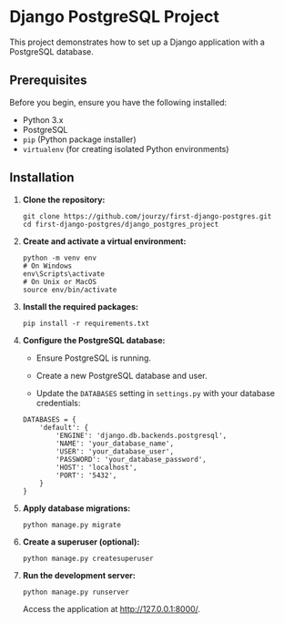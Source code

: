 # Django PostgreSQL Project

This project demonstrates how to set up a Django application with a PostgreSQL database.

## Prerequisites

Before you begin, ensure you have the following installed:

- Python 3.x
- PostgreSQL
- `pip` (Python package installer)
- `virtualenv` (for creating isolated Python environments)

## Installation

1. **Clone the repository:**

   ```
   git clone https://github.com/jourzy/first-django-postgres.git
   cd first-django-postgres/django_postgres_project
   ```

2. **Create and activate a virtual environment:**

    ```
    python -m venv env
    # On Windows
    env\Scripts\activate
    # On Unix or MacOS
    source env/bin/activate
    ```

3. **Install the required packages:**

    ```pip install -r requirements.txt```


4. **Configure the PostgreSQL database:**

    - Ensure PostgreSQL is running.

    - Create a new PostgreSQL database and user.

    - Update the ```DATABASES``` setting in ```settings.py``` with your database credentials:

    ```
    DATABASES = {
        'default': {
            'ENGINE': 'django.db.backends.postgresql',
            'NAME': 'your_database_name',
            'USER': 'your_database_user',
            'PASSWORD': 'your_database_password',
            'HOST': 'localhost',
            'PORT': '5432',
        }
    }
    ```

5. **Apply database migrations:**

    ```python manage.py migrate```


6. **Create a superuser (optional):**

    ```python manage.py createsuperuser```

7. **Run the development server:**

    ```python manage.py runserver```

    Access the application at http://127.0.0.1:8000/.
